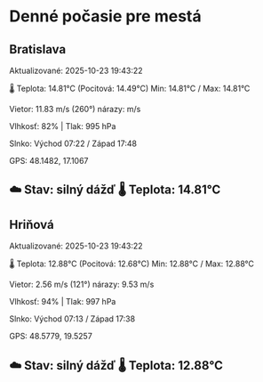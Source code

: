 ﻿# Denné počasie pre mestá

## Bratislava
Aktualizované: 2025-10-23 19:43:22

🌡️ Teplota: 14.81°C 
(Pocitová: 14.49°C)
Min: 14.81°C / Max: 14.81°C

Vietor: 11.83 m/s    (260°) 
nárazy:  m/s

Vlhkosť: 82% | Tlak: 995 hPa

Slnko: Východ 07:22 / Západ 17:48

GPS: 48.1482, 17.1067

☁️ Stav: silný dážď        🌡️ Teplota: 14.81°C
---

## Hriňová
Aktualizované: 2025-10-23 19:43:22

🌡️ Teplota: 12.88°C 
(Pocitová: 12.68°C)
Min: 12.88°C / Max: 12.88°C

Vietor: 2.56 m/s (121°)
nárazy: 9.53 m/s

Vlhkosť: 94% | Tlak: 997 hPa

Slnko: Východ 07:13 / Západ 17:38

GPS: 48.5779, 19.5257

☁️ Stav: silný dážď        🌡️ Teplota: 12.88°C
---
